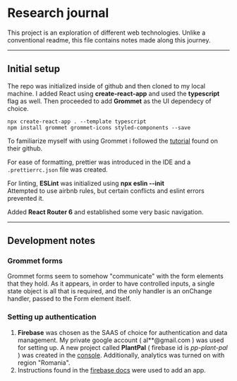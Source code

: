 # Research journal

This project is an exploration of different web technologies. Unlike a conventional readme, this file contains
notes made along this journey.

---

## Initial setup

The repo was initialized inside of github and then cloned to my local machine. I added React using **create-react-app**
and used the **typescript** flag as well. Then proceeded to add **Grommet** as the UI dependecy of choice.

```cli
npx create-react-app . --template typescript
npm install grommet grommet-icons styled-components --save
```

To familiarize myself with using Grommet i followed the [tutorial](https://github.com/grommet/grommet-starter-new-app) found on their github.

For ease of formatting, prettier was introduced in the IDE and a `.prettierrc.json` file was created.

For linting, **ESLint** was initialized using **npx eslin --init**<br />
Attempted to use airbnb rules, but certain conflicts and eslint errors prevented it.

Added **React Router 6** and established some very basic navigation.

---

## Development notes

### Grommet forms

Grommet forms seem to somehow "communicate" with the form elements that they hold. As it appears, in order to have controlled inputs, a single state object is all that is required, and the only handler is an onChange handler, passed to the Form element itself.

### Setting up authentication

1. **Firebase** was chosen as the SAAS of choice for authentication and data management. My private google account ( al\*\*@gmail.com ) was used for setting up. A new project called **PlantPal** ( firebase id is _pp-plant-pal_ ) was created in the [console](https://console.firebase.google.com/). Additionally, analytics was turned on with region "Romania".
1. Instructions found in the [firebase docs](https://firebase.google.com/docs/web/setup) were used to add an app.
